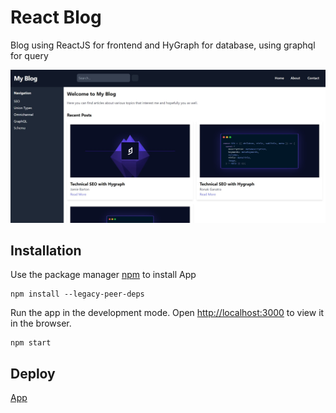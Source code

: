 # React Blog
Blog using ReactJS for frontend and HyGraph for database, using graphql for query

![Blog](public/img.jpg)
## Installation

Use the package manager [npm](https://www.npmjs.com/)  to install App

```
npm install --legacy-peer-deps
```

Run the app in the development mode. Open [http://localhost:3000](http://localhost:3000) to view it in the browser.

```
npm start
```

## Deploy
[App](https://react-tiktok-ui.vercel.app/)